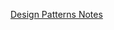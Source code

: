 [Design Patterns Notes](https://www.notion.so/Design-Patterns-d8eb12bbadd9469fa9d568d1a814897c?pvs=4)
